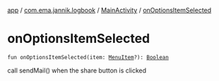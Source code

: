 [app](../../index.md) / [com.ema.jannik.logbook](../index.md) / [MainActivity](index.md) / [onOptionsItemSelected](./on-options-item-selected.md)

# onOptionsItemSelected

`fun onOptionsItemSelected(item: `[`MenuItem`](https://developer.android.com/reference/android/view/MenuItem.html)`?): `[`Boolean`](https://kotlinlang.org/api/latest/jvm/stdlib/kotlin/-boolean/index.html)

call sendMail() when the share button is clicked

